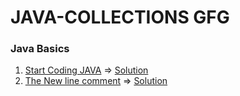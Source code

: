 # JAVA-COLLECTIONS GFG
### Java Basics

1. [Start Coding JAVA](https://practice.geeksforgeeks.org/problems/start-coding-java/1) =>  [Solution](https://github.com/Rani-dha/JAVA-COLLECTIONS-/blob/master/startCoding.java)
2. [The New line comment]() => [Solution](https://github.com/Rani-dha/JAVA-COLLECTIONS-/blob/master/theNewLine.java)

